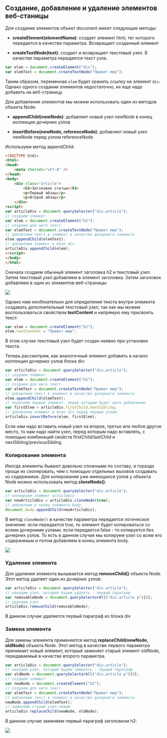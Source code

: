 ## Создание, добавление и удаление элементов веб-станицы

Для создания элементов объект document имеет следующие методы:

- **createElement(elementName)**: создает элемент html, тег которого передается в качестве параметра. Возвращает созданный элемент

- **createTextNode(text)**: создает и возвращает текстовый узел. В качестве параметра передается текст узла.

```js
var elem = document.createElement("div");
var elemText = document.createTextNode("Привет мир");
```

Таким образом, переменная `elem` будет хранить ссылку на элемент `div`. Однако одного создания элементов недостаточно, 
их еще надо добавить на веб-страницу.

Для добавления элементов мы можем использовать один из методов объекта Node:

- **appendChild(newNode)**: добавляет новый узел newNode в конец коллекции дочерних узлов

- **insertBefore(newNode, referenceNode)**:  добавляет новый узел newNode перед узлом referenceNode

Используем метод appendChild:

```html
<!DOCTYPE html>
<html>
<head>
    <meta charset="utf-8" />
</head>
<body>
    <div class="article">
        <h3>Заголовок статьи</h3>
        <p>Первый абзац</p>
        <p>Второй абзац</p>
    </div>
<script>
var articleDiv = document.querySelector("div.article");
// создаем элемент
var elem = document.createElement("h2");
// создаем для него текст
var elemText = document.createTextNode("Привет мир");
// добавляем текст в элемент в качестве дочернего элемента
elem.appendChild(elemText);
// добавляем элемент в блок div
articleDiv.appendChild(elem);
</script>
</body>
</html>
```

Сначала создаем обычный элемент заголовка h2 и текстовый узел. Затем текстовый узел добавляем в элемент заголовка. Затем заголовок добавляем в один из элементов веб-страницы:

![](https://metanit.com/web/javascript/pics/appendChild.png)

Однако нам необязательно для определения текста внутри элемента создавать дополнительный текстовый узел, так как мы можем 
воспользоваться свойством **textContent** и напрямую ему присвоить текст:

```js
var elem = document.createElement("h2");
elem.textContent = "Привет мир";
```

В этом случае текстовый узел будет создан неявно при установке текста.

Теперь рассмотрим, как аналогичный элемент добавить в начало коллекции дочерних узлов блока div:

```js
var articleDiv = document.querySelector("div.article");
// создаем элемент
var elem = document.createElement("h2");
// создаем для него текст
var elemText = document.createTextNode("Привет мир");
// добавляем текст в элемент в качестве дочернего элемента
elem.appendChild(elemText);
// получаем первый элемент, перед которым будет идти добавление
var firstElem = articleDiv.firstChild.nextSibling;
// добавляем элемент в блок div перед первым узлом
articleDiv.insertBefore(elem, firstElem);
```

Если нам надо вставить новый узел на второе, третье или любое другое место, то нам надо найти узел, перед которым надо вставлять, 
с помощью комбинаций свойств firstChild/lastChild и nextSibling/previousSibling.

### Копирование элемента

Иногда элементы бывают довольно сложными по составу, и гораздо проще их скопировать, чем с помощью отдельных вызовов создавать из содержимое. 
Для копирования уже имеющихся узлов у объекта Node можно использовать метод **cloneNode()**:

```js
var articleDiv = document.querySelector("div.article");
// клонируем элемент articleDiv
var newArticleDiv = articleDiv.cloneNode(true);
// добавляем в конец элемента body
document.body.appendChild(newArticleDiv);
```

В метод `cloneNode()` в качестве параметра передается логическое значение: если передается true, то элемент будет копироваться со 
всеми дочерними узлами; если передается false - то копируется без дочерних узлов. То есть в данном случае мы копируем узел со всем его 
содержимым и потом добавляем в конец элемента body.

![](https://metanit.com/web/javascript/pics/cloneNode.png)

### Удаление элемента

Для удаления элемента вызывается метод **removeChild()** объекта Node. Этот метод удаляет один из дочерних узлов:

```js
var articleDiv = document.querySelector("div.article");
// находим узел, который будем удалять - первый параграф
var removableNode = document.querySelectorAll("div.article p")[0];
// удаляем узел
articleDiv.removeChild(removableNode);
```

В данном случае удаляется первый параграф из блока div

### Замена элемента

Для замены элемента применяется метод **replaceChild(newNode, oldNode)** объекта Node. Этот метод 
в качестве первого параметра принимает новый элемент, который заменяет старый элемент oldNode, передаваемый в качестве второго параметра.

```js
var articleDiv = document.querySelector("div.article");
// находим узел, который будем заменять - первый параграф
var oldNode = document.querySelectorAll("div.article p")[0];
// создаем элемент
var newNode = document.createElement("h2");
// создаем для него текст
var elemText = document.createTextNode("Привет мир");
// добавляем текст в элемент в качестве дочернего элемента
newNode.appendChild(elemText);
// заменяем старый узел новым
articleDiv.replaceChild(newNode, oldNode);
```

В данном случае заменяем первый параграф заголовком h2:

![](https://metanit.com/web/javascript/pics/replaceChild.png)

